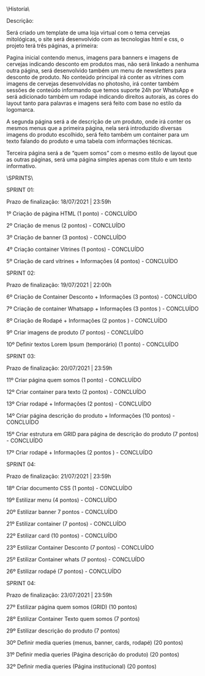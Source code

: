 \\Historía\\

Descrição: 

Será criado um template de  uma loja virtual com o tema cervejas mitológicas, o site será desenvolvido com as tecnologias html e css, o projeto terá três páginas, a primeira: 

Pagina inicial contendo menus, imagens para banners e imagens de cervejas indicando desconto em produtos mas, não será linkado a nenhuma outra página, será desenvolvido também um menu de newsletters para desconto de produto. No conteúdo principal irá conter as vitrines com imagens de cervejas desenvolvidas no photosho, irá conter também sessões de conteúdo informando que temos suporte 24h por WhatsApp e será adicionado também um rodapé indicando direitos autorais, as cores do layout tanto para palavras e imagens será feito com base no estilo da logomarca.

A segunda página será a de descrição de um produto, onde irá conter os mesmos menus que a primeira página, nela será introduzido diversas imagens do produto escolhido, será feito também um container para  um texto falando do produto e uma tabela com informações técnicas.

Terceira página será a de “quem somos” com o mesmo estilo de layout que as outras páginas, será uma página simples apenas com título e um texto informativo. 



\\SPRINTS\\

SPRINT 01: 

Prazo de finalização: 18/07/2021 | 23:59h

1º Criação de página HTML (1 ponto) - CONCLUÍDO

2º Criação de menus    (2 pontos) - CONCLUÍDO

3º Criação de banner (3 pontos) - CONCLUÍDO

4º Criação container Vitrines (1 pontos) - CONCLUÍDO

5º Criação de card vitrines + Informações (4 pontos) - CONCLUÍDO

SPRINT 02: 

Prazo de finalização: 19/07/2021 | 22:00h

6º Criação de Container Desconto + Informações (3 pontos) - CONCLUÍDO

7º Criação de container Whatsapp + Informações (3 pontos ) - CONCLUÍDO

8º Criação de Rodapé + Informações (2 pontos ) - CONCLUÍDO

9º Criar imagens de produto (7 pontos) - CONCLUÍDO

10º Definir textos Lorem Ipsum (temporário) (1 ponto) - CONCLUÍDO

SPRINT 03: 

Prazo de finalização: 20/07/2021 | 23:59h

11º Criar página quem somos (1 ponto) - CONCLUÍDO

12º Criar container para texto (2 pontos) - CONCLUÍDO

13º Criar rodapé + Informações (2 pontos) - CONCLUÍDO

14º Criar página descrição do produto + Informações (10 pontos) - CONCLUÍDO

15º Criar estrutura em GRID para página de descrição do produto (7 pontos) - CONCLUÍDO

17º Criar rodapé + Informações (2 pontos ) - CONCLUÍDO

SPRINT 04: 

Prazo de finalização: 21/07/2021 | 23:59h

18º Criar documento CSS (1 ponto) - CONCLUÍDO

19º Estilizar menu (4 pontos) - CONCLUÍDO

20º Estilizar banner 7 pontos - CONCLUÍDO

21º Estilizar container (7 pontos) - CONCLUÍDO

22º Estilizar card (10 pontos) - CONCLUÍDO

23º Estilizar Container Desconto (7 pontos) - CONCLUÍDO

25º Estilizar Container whats (7 pontos) - CONCLUÍDO

26º Estilizar rodapé (7 pontos) - CONCLUÍDO


SPRINT 04: 

Prazo de finalização: 23/07/2021 | 23:59h

27º Estilizar página quem somos (GRID) (10 pontos)

28º Estilizar Container Texto quem somos (7 pontos)

29º Estilizar descrição do produto (7 pontos)

30º Definir media queries (menus, banner, cards, rodapé) (20 pontos)

31º Definir media queries (Página descrição do produto) (20 pontos)

32º Definir media queries (Página institucional) (20 pontos)
